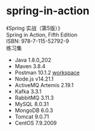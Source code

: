 # spring-in-action
《Spring 实战（第5版）》  
Spring in Action, Fifth Edition  
ISBN: 978-7-115-52792-9  
练习集  
- Java 1.8.0_202  
- Maven 3.8.4  
- Postman 10.1.2 [workspace](https://www.postman.com/sbrace-postman/workspace/spring-in-action)
- Node.js v14.21.1
- ActiveMQ Artemis 2.19.1
- Kafka 3.3.1
- RabbitMQ 3.11.3
- MySQL 8.0.31
- MongoDB 6.0.3
- Tomcat 9.0.71
- CentOS 7.9.2009
